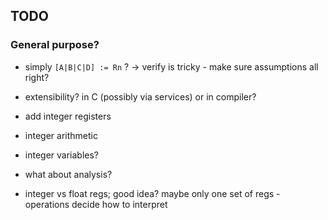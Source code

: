 ## TODO

### General purpose?

* simply `[A|B|C|D] := Rn` ?
  -> verify is tricky - make sure assumptions all right?

* extensibility? in C (possibly via services) or in compiler?

* add integer registers
* integer arithmetic
* integer variables?

* what about analysis?
* integer vs float regs; good idea? maybe only one set of regs - operations decide how to interpret
